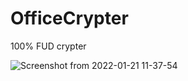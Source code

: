# OfficeCrypter
100% FUD crypter


![Screenshot from 2022-01-21 11-37-54](https://user-images.githubusercontent.com/62342484/150574182-af22fceb-3990-4427-9ae7-8e660fb15725.png)
